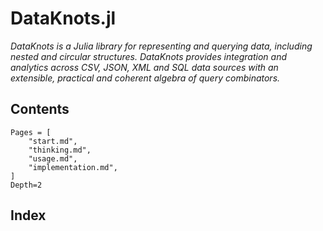 # DataKnots.jl

*DataKnots is a Julia library for representing and querying data, including
nested and circular structures.  DataKnots provides integration and analytics
across CSV, JSON, XML and SQL data sources with an extensible, practical and
coherent algebra of query combinators.*


## Contents

```@contents
Pages = [
    "start.md",
    "thinking.md",
    "usage.md",
    "implementation.md",
]
Depth=2
```

## Index

```@index
```

